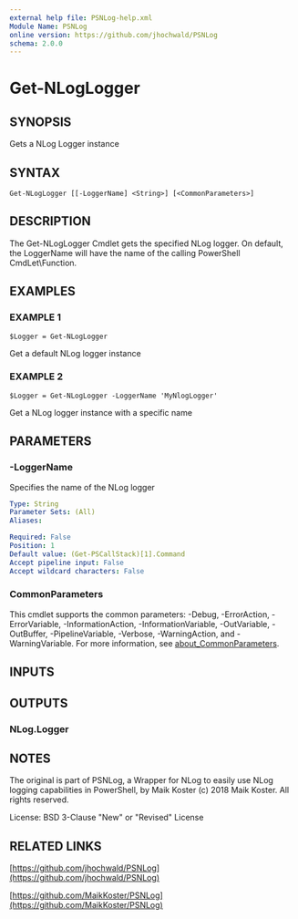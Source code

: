 ```yaml
---
external help file: PSNLog-help.xml
Module Name: PSNLog
online version: https://github.com/jhochwald/PSNLog
schema: 2.0.0
---
```


# Get-NLogLogger

## SYNOPSIS
Gets a NLog Logger instance

## SYNTAX

```
Get-NLogLogger [[-LoggerName] <String>] [<CommonParameters>]
```

## DESCRIPTION
The Get-NLogLogger Cmdlet gets the specified NLog logger.
On default, the LoggerName will have the name of the calling PowerShell CmdLet\Function.

## EXAMPLES

### EXAMPLE 1
```
$Logger = Get-NLogLogger
```

Get a default NLog logger instance

### EXAMPLE 2
```
$Logger = Get-NLogLogger -LoggerName 'MyNlogLogger'
```

Get a NLog logger instance with a specific name

## PARAMETERS

### -LoggerName
Specifies the name of the NLog logger

```yaml
Type: String
Parameter Sets: (All)
Aliases:

Required: False
Position: 1
Default value: (Get-PSCallStack)[1].Command
Accept pipeline input: False
Accept wildcard characters: False
```

### CommonParameters
This cmdlet supports the common parameters: -Debug, -ErrorAction, -ErrorVariable, -InformationAction, -InformationVariable, -OutVariable, -OutBuffer, -PipelineVariable, -Verbose, -WarningAction, and -WarningVariable. For more information, see [about_CommonParameters](http://go.microsoft.com/fwlink/?LinkID=113216).

## INPUTS

## OUTPUTS

### NLog.Logger
## NOTES
The original is part of PSNLog, a Wrapper for NLog to easily use NLog logging capabilities in PowerShell, by Maik Koster
(c) 2018 Maik Koster.
All rights reserved.

License: BSD 3-Clause "New" or "Revised" License

## RELATED LINKS

[https://github.com/jhochwald/PSNLog](https://github.com/jhochwald/PSNLog)

[https://github.com/MaikKoster/PSNLog](https://github.com/MaikKoster/PSNLog)

